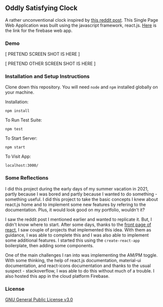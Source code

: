 ## Oddly Satisfying Clock

A rather unconventional clock inspired by [this reddit post](https://www.reddit.com/r/oddlysatisfying/comments/lsa654/this_clock_hitting_midnight_is_oddly_satisfying/). This Single Page Web Application was built using the javascript framework, react.js. [Here](https://oddly-satisfying-clock.web.app/) is the link for the firebase web app.

### Demo

[ PRETEND SCREEN SHOT IS HERE ]

[ PRETEND OTHER SCREEN SHOT IS HERE ]

### Installation and Setup Instructions

Clone down this repository. You will need `node` and `npm` installed globally on your machine.

Installation:

`npm install`

To Run Test Suite:

`npm test`

To Start Server:

`npm start`

To Visit App:

`localhost:3000/`

### Some Reflections

I did this project during the early days of my summer vacation in 2021, partly because I was bored and partly because I wanted to do something - something useful. I did this project to take the basic concepts I knew about react.js home and to implement some new features by refering to the documentation. Plus, it would look good on my portfolio, wouldn't it?

I saw the reddit post I mentioned earlier and wanted to replicate it. But, I didn't know where to start. After some days, thanks to the [front page of react](https://www.reddit.com/r/reactjs/), I saw couple of projects that implemented this idea. With them as guidance, I was able to complete this and I was also able to implement some additional features. I started this using the `create-react-app` boilerplate, then adding some components.

One of the main challenges I ran into was implementing the AM/PM toggle. With some thinking, the help of react.js documentation, material-ui documentation, and react-icons documentation and thanks to the usual suspect - stackoverflow, I was able to do this without much of a trouble. I also hosted this app in the cloud platform Firebase.

### License

[GNU General Public License v3.0](https://github.com/gnzeleven/Oddly-Satisfying-Clock/blob/main/LICENSE)
